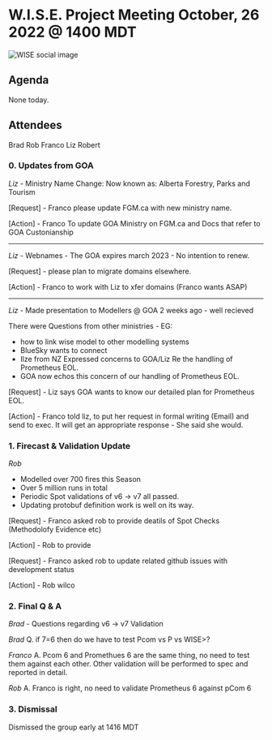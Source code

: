 # W.I.S.E. Project Meeting October, 26 2022 @ 1400 MDT
![WISE social image](https://github.com/PSaaS-Developers/modelling_framework/blob/main/assets/images/wiserepo.png)


## Agenda
None today.

## Attendees

Brad
Rob
Franco
Liz
Robert



### 0. Updates from GOA

_Liz_ - Ministry Name Change: Now known as: Alberta Forestry, Parks and Tourism

[Request] - Franco please update FGM.ca with new ministry name.

[Action] - Franco To update GOA Ministry on FGM.ca and Docs that refer to GOA Custonianship

<hr>

_Liz_ - Webnames - The GOA expires march 2023 - No intention to renew.

[Request] - please plan to migrate domains elsewhere.

[Action] - Franco to work with Liz to xfer domains (Franco wants ASAP)

<hr>

_Liz_ - Made presentation to Modellers @ GOA 2 weeks ago - well recieved

There were Questions from other ministries - 
EG: 
- how to link wise model to other modelling systems
- BlueSky wants to connect
- Ilze from NZ Expressed concerns to GOA/Liz Re the handling of Prometheus EOL.
- GOA now echos this concern of our handling of Prometheus EOL.

[Request] - Liz says GOA wants to know our detailed plan for Prometheus EOL.

[Action] - Franco told liz, to put her request in formal writing (Email) and send to exec. It will get an appropriate response - She said she would.

### 1. Firecast & Validation Update

_Rob_ 
- Modelled over 700 fires this Season
- Over 5 million runs in total
- Periodic Spot validations of v6 -> v7 all passed.
- Updating protobuf definition work is well on its way.


[Request] - Franco asked rob to provide deatils of Spot Checks (Methodolofy Evidence etc)

[Action] - Rob to provide

[Request] - Franco asked rob to update related github issues with development status

[Action] - Rob wilco

### 2. Final Q & A

_Brad_ - Questions regarding v6 -> v7 Validation

_Brad_ Q. if 7=6 then do we have to test Pcom vs P vs WISE>?

_Franco_ A. Pcom 6 and Promethues 6 are the same thing, no need to test them against each other. Other validation will be performed to spec and reported in detail.

_Rob_ A. Franco is right, no need to validate Prometheus 6 against pCom 6

### 3. Dismissal

Dismissed the group early at 1416 MDT

